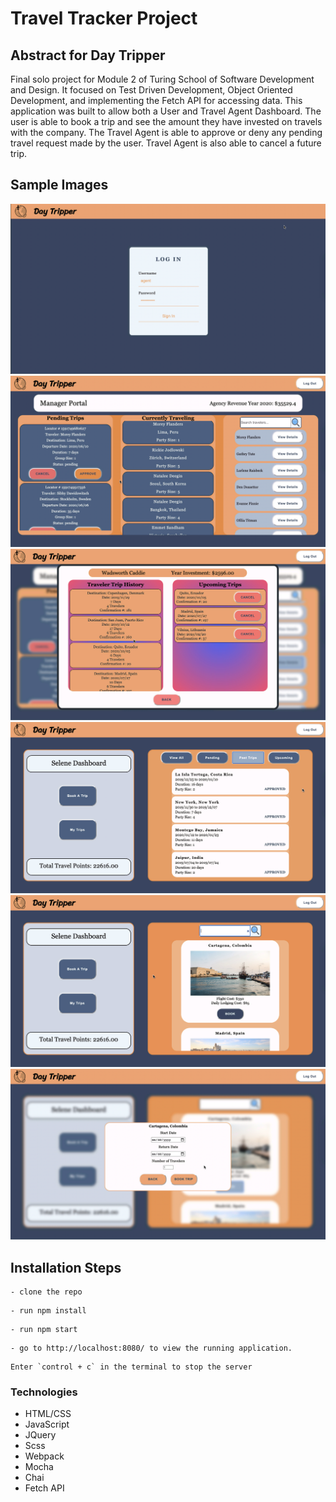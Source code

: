 # Travel Tracker Project 

## Abstract for Day Tripper

Final solo project for Module 2 of Turing School of Software Development and Design. It focused on Test Driven Development, Object Oriented Development, and implementing the Fetch API for accessing data. This application was built to allow both a User and Travel Agent Dashboard. The user is able to book a trip and see the amount they have invested on travels with the company. The Travel Agent is able to approve or deny any pending travel request made by the user. Travel Agent is also able to cancel a future trip. 

## Sample Images 
![](src/images/loginDayTripper.png)
![](src/images/managerDayTripper.png)
![](src/images/userManagerDayTripper.png)
![](src/images/userPortalDayTripper.png)
![](src/images/userSearch.png)
![](src/images/userDialog.png)

## Installation Steps
```
- clone the repo
```
```
- run npm install 
```
```
- run npm start
```
```
- go to http://localhost:8080/ to view the running application. 
```
```
Enter `control + c` in the terminal to stop the server
```

### Technologies

- HTML/CSS
- JavaScript
- JQuery
- Scss
- Webpack
- Mocha
- Chai
- Fetch API
